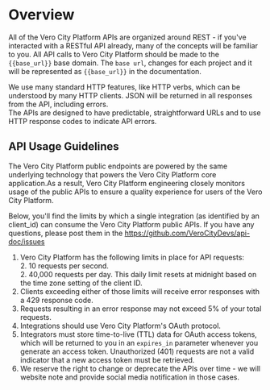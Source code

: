 # Overview


All of the Vero City Platform APIs are organized around REST - if you've interacted with a RESTful API already, many of the concepts will be familiar to you. 
All API calls to Vero City Platform should be made to the ``{{base_url}}`` base domain. The ``base url``,  changes for each project and it will be represented as  ``{{base_url}}`` in the documentation.

We use many standard HTTP features, like HTTP verbs, which can be understood by many HTTP clients. JSON will be returned in all responses from the API, including errors.   
The APIs are designed to have predictable, straightforward URLs and to use HTTP response codes to indicate API errors.



## API Usage Guidelines
 
The Vero City Platform public endpoints are powered by the same underlying technology that powers the  Vero City Platform core application.As a result,  Vero City Platform engineering closely monitors usage of the public APIs to ensure a quality experience for users of the  Vero City Platform.

Below, you'll find the limits by which a single integration (as identified by an client_id) can consume the  Vero City Platform public APIs. 
If you have any questions, please post them in the https://github.com/VeroCityDevs/api-doc/issues

1. Vero City Platform has the following limits in place for API requests:  
   2. 10 requests per second.  
   2. 40,000 requests per day. This daily limit resets at midnight based on the time zone setting of the client ID.  
1. Clients exceeding either of those limits will receive error responses with a 429 response code. 
1. Requests resulting in an error response may not exceed 5% of your total requests.
1. Integrations should use Vero City Platform's OAuth protocol.
1. Integrators must store time-to-live (TTL) data for OAuth access tokens, which will be returned to you in an `expires_in` parameter whenever you generate an access token. Unauthorized (401) requests are not a valid indicator that a new access token must be retrieved.
1. We reserve the right to change or deprecate the APIs over time - we will website note and provide social media notification in those cases. 
 



